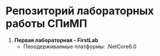 # Репозиторий лабораторных работы СПиМП
1. **Первая лабораторная - FirstLab**
    - Пеоодерживаемые платформы: .NetCore6.0
